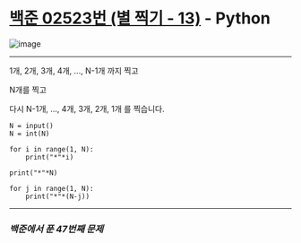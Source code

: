 # [백준 02523번 (별 찍기 - 13)](https://www.acmicpc.net/problem/02523) - Python

![image](https://user-images.githubusercontent.com/104616990/174996734-642e8de8-0b26-4d59-a27c-095accc380be.png)

---

1개, 2개, 3개, 4개, ..., N-1개 까지 찍고

N개를 찍고

다시 N-1개, ..., 4개, 3개, 2개, 1개 를 찍습니다.

```
N = input()
N = int(N)

for i in range(1, N):
    print("*"*i)
    
print("*"*N)

for j in range(1, N):
    print("*"*(N-j))
```

---

### *백준에서 푼 47번째 문제*



